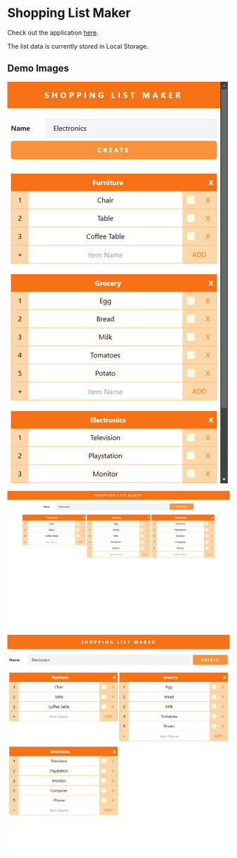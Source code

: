 # Shopping List Maker

Check out the application [here](https://na-shopping-list.netlify.app/).

The list data is currently stored in Local Storage.

## Demo Images

![Mobile Image](https://github.com/NomaanAkhtar64/shopping-list/blob/main/doc/images/mobile.png)

![Large Image](https://github.com/NomaanAkhtar64/shopping-list/blob/main/doc/images/lg.png)

![Desktop Image](https://github.com/NomaanAkhtar64/shopping-list/blob/main/doc/images/xl.png)

